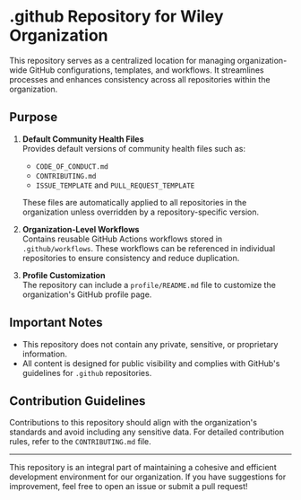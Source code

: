 # .github Repository for Wiley Organization

This repository serves as a centralized location for managing organization-wide GitHub configurations, templates, and workflows. It streamlines processes and enhances consistency across all repositories within the organization.

## Purpose

1. **Default Community Health Files**  
   Provides default versions of community health files such as:
   - `CODE_OF_CONDUCT.md`
   - `CONTRIBUTING.md`
   - `ISSUE_TEMPLATE` and `PULL_REQUEST_TEMPLATE`

   These files are automatically applied to all repositories in the organization unless overridden by a repository-specific version.

2. **Organization-Level Workflows**  
   Contains reusable GitHub Actions workflows stored in `.github/workflows`. These workflows can be referenced in individual repositories to ensure consistency and reduce duplication.

3. **Profile Customization**  
   The repository can include a `profile/README.md` file to customize the organization's GitHub profile page.

## Important Notes

- This repository does not contain any private, sensitive, or proprietary information.  
- All content is designed for public visibility and complies with GitHub's guidelines for `.github` repositories.

## Contribution Guidelines

Contributions to this repository should align with the organization's standards and avoid including any sensitive data. For detailed contribution rules, refer to the `CONTRIBUTING.md` file.

---
This repository is an integral part of maintaining a cohesive and efficient development environment for our organization. If you have suggestions for improvement, feel free to open an issue or submit a pull request!
